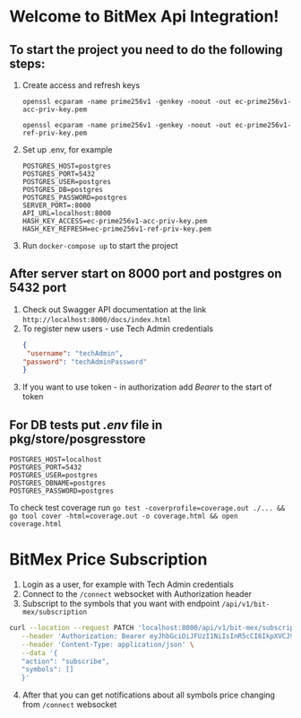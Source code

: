 # Welcome to BitMex Api Integration!

## To start the project you need to do the following steps:
1. Create access and refresh keys
    ```
    openssl ecparam -name prime256v1 -genkey -noout -out ec-prime256v1-acc-priv-key.pem

    openssl ecparam -name prime256v1 -genkey -noout -out ec-prime256v1-ref-priv-key.pem
   ```
2. Set up .env, for example
    ```dotenv
   POSTGRES_HOST=postgres
   POSTGRES_PORT=5432
   POSTGRES_USER=postgres
   POSTGRES_DB=postgres
   POSTGRES_PASSWORD=postgres
   SERVER_PORT=:8000
   API_URL=localhost:8000
   HASH_KEY_ACCESS=ec-prime256v1-acc-priv-key.pem
   HASH_KEY_REFRESH=ec-prime256v1-ref-priv-key.pem
   ```
3. Run ``docker-compose up`` to start the project

## After server start on 8000 port and postgres on 5432 port
1. Check out Swagger API documentation at the link ``http://localhost:8000/docs/index.html``
2. To register new users - use Tech Admin credentials
   ```json
   {
    "username": "techAdmin",
   "password": "techAdminPassword"
   }
   ```
3. If you want to use token - in authorization add *Bearer* to the start of token


## For DB tests put *.env* file in pkg/store/posgresstore
```dotenv
POSTGRES_HOST=localhost
POSTGRES_PORT=5432
POSTGRES_USER=postgres
POSTGRES_DBNAME=postgres
POSTGRES_PASSWORD=postgres

```
To check test coverage run
``go test -coverprofile=coverage.out ./... && go tool cover -html=coverage.out -o coverage.html && open coverage.html``


# BitMex Price Subscription
1. Login as a user, for example with Tech Admin credentials 
2. Connect to the ``/connect`` websocket with Authorization header
3. Subscript to the symbols that you want  with endpoint ``/api/v1/bit-mex/subscription``
```bash
curl --location --request PATCH 'localhost:8000/api/v1/bit-mex/subscription' \
   --header 'Authorization: Bearer eyJhbGciOiJFUzI1NiIsInR5cCI6IkpXVCJ9.eyJleHAiOjE3MDM5MjI3NzgsImp0aSI6ImNiNjQyZmRlLThkZjgtNDk1NC1hMTRlLWZmODdlMDRjOTUzOCIsImlhdCI6MTcwMzg5Mzk3OCwiaWQiOiIyMDBlYTBkMS0wNjk5LTQzZDktOWRiOS05YzIyYThiNDI2ZjEiLCJSb2xlIjoiQURNSU4iLCJhY2Nlc3NfdXVpZCI6IjU1Yzk1MjE0LTg2ZGEtNGE0MC1hZTg1LTQyMjBhMDE0MmU1NyJ9.3yvWgrkw5BDUUFGOpVl2MTdpUBNvTpJvROmQip0OrvSJ1snSw7jxmwrtRtVEDFrtvzqY_0YzL1JMRVe4kshQtQ' \
   --header 'Content-Type: application/json' \
   --data '{
   "action": "subscribe",
   "symbols": []
   }'
   ```
4. After that you can get notifications about all symbols price changing from ``/connect`` websocket